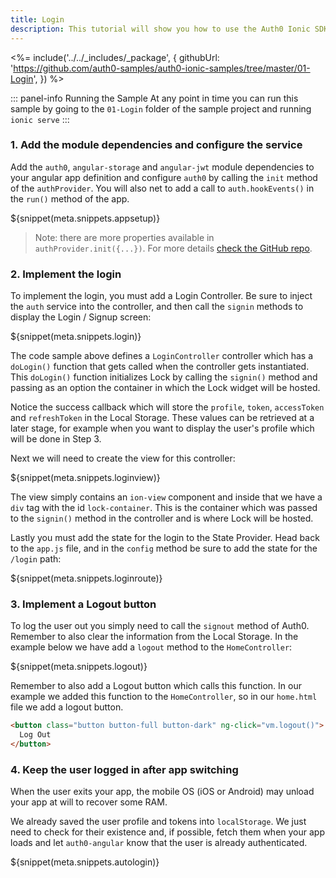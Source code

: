 ```yaml
---
title: Login
description: This tutorial will show you how to use the Auth0 Ionic SDK to add authentication and authorization to your mobile app.
---
```


<%= include('../../_includes/_package', {
  githubUrl: 'https://github.com/auth0-samples/auth0-ionic-samples/tree/master/01-Login',
}) %>

::: panel-info Running the Sample
At any point in time you can run this sample by going to the `01-Login` folder of the sample project and running `ionic serve`
:::

### 1. Add the module dependencies and configure the service

Add the `auth0`, `angular-storage` and `angular-jwt` module dependencies to your angular app definition and configure `auth0` by calling the `init` method of the `authProvider`. You will also net to add a call to `auth.hookEvents()` in the `run()` method of the app. 

${snippet(meta.snippets.appsetup)}

> Note: there are more properties available in `authProvider.init({...})`. For more details [check the GitHub repo](https://github.com/auth0/auth0-angular#authproviderinitoptions--authinitoptions).

### 2. Implement the login

To implement the login, you must add a Login Controller. Be sure to inject the `auth` service into the controller, and then call the `signin` methods to display the Login / Signup screen:

${snippet(meta.snippets.login)}

The code sample above defines a `LoginController` controller which has a `doLogin()` function that gets called when the controller gets instantiated. This `doLogin()` function initializes Lock by calling the `signin()` method and passing as an option the container in which the Lock widget will be hosted.

Notice the success callback which will store the `profile`, `token`, `accessToken` and `refreshToken` in the Local Storage. These values can be retrieved at a later stage, for example when you want to display the user's profile which will be done in Step 3.

Next we will need to create the view for this controller:

${snippet(meta.snippets.loginview)}

The view simply contains an `ion-view` component and inside that we have a `div` tag with the id `lock-container`. This is the container which was passed to the `signin()` method in the controller and is where Lock will be hosted.  

Lastly you must add the state for the login to the State Provider. Head back to the `app.js` file, and in the `config` method be sure to add the state for the `/login` path:

${snippet(meta.snippets.loginroute)}

### 3. Implement a Logout button

To log the user out you simply need to call the `signout` method of Auth0. Remember to also clear the information from the Local Storage. In the example below we have add a `logout` method to the `HomeController`:

${snippet(meta.snippets.logout)}

Remember to also add a Logout button which calls this function. In our example we added this function to the `HomeController`, so in our `home.html` file we add a logout button.

```html
<button class="button button-full button-dark" ng-click="vm.logout()">
  Log Out
</button>
```

### 4. Keep the user logged in after app switching

When the user exits your app, the mobile OS (iOS or Android) may unload your app at will to recover some RAM.

We already saved the user profile and tokens into `localStorage`. We just need to check for their existence and, if possible, fetch them when your app loads and let `auth0-angular` know that the user is already authenticated.

${snippet(meta.snippets.autologin)}

